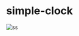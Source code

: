 # simple-clock
![ss](https://github.com/fahim-exe/simple-clock/assets/69732264/cefa1011-2f91-4a88-8c7a-b2147eac3129)